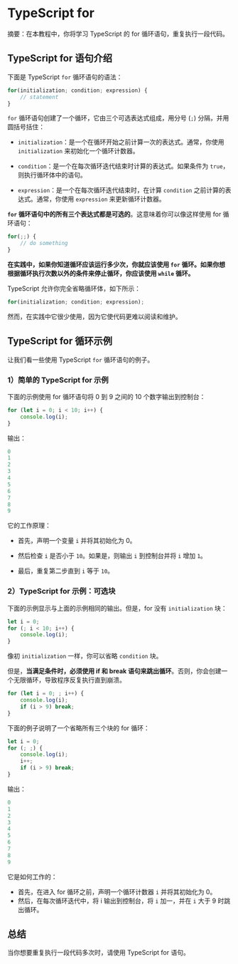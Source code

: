 # TypeScript for

摘要：在本教程中，你将学习 TypeScript 的 for 循环语句，重复执行一段代码。

## TypeScript for 语句介绍

下面是 TypeScript `for` 循环语句的语法：

```ts
for(initialization; condition; expression) {
    // statement
}
```

`for` 循环语句创建了一个循环，它由三个可选表达式组成，用分号 (`;`) 分隔，并用圆括号括住：

- `initialization`：是一个在循环开始之前计算一次的表达式。通常，你使用 `initialization` 来初始化一个循环计数器。

- `condition`：是一个在每次循环迭代结束时计算的表达式。如果条件为 `true`，则执行循环体中的语句。

- `expression`：是一个在每次循环迭代结束时，在计算 `condition` 之前计算的表达式。通常，你使用 `expression` 来更新循环计数器。

**`for` 循环语句中的所有三个表达式都是可选的**。这意味着你可以像这样使用 for 循环语句：

```ts
for(;;) {
    // do something
}
```

**在实践中，如果你知道循环应该运行多少次，你就应该使用 `for` 循环。如果你想根据循环执行次数以外的条件来停止循环，你应该使用 `while` 循环。**

TypeScript 允许你完全省略循环体，如下所示：

```ts
for(initialization; condition; expression);
```

然而，在实践中它很少使用，因为它使代码更难以阅读和维护。

## TypeScript for 循环示例

让我们看一些使用 TypeScript `for` 循环语句的例子。

### 1）简单的 TypeScript for 示例

下面的示例使用 for 循环语句将 0 到 9 之间的 10 个数字输出到控制台：

```ts
for (let i = 0; i < 10; i++) {
    console.log(i);
}
```

输出：

```ts
0
1
2
3
4
5
6
7
8
9
```

它的工作原理：

- 首先，声明一个变量 `i` 并将其初始化为 0。

- 然后检查 `i` 是否小于 `10`。如果是，则输出 `i` 到控制台并将 `i` 增加 `1`。

- 最后，重复第二步直到 `i` 等于 `10`。

### 2）TypeScript for 示例：可选块

下面的示例显示与上面的示例相同的输出。但是，for 没有 `initialization` 块：

```ts
let i = 0;
for (; i < 10; i++) {
    console.log(i);
}
```

像初 `initialization` 一样，你可以省略 `condition` 块。

但是，**当满足条件时，必须使用 if 和 break 语句来跳出循环**。否则，你会创建一个无限循环，导致程序反复执行直到崩溃。

```ts
for (let i = 0; ; i++) {
    console.log(i);
    if (i > 9) break;
}
```

下面的例子说明了一个省略所有三个块的 for 循环：

```ts
let i = 0;
for (; ;) {
    console.log(i);
    i++;
    if (i > 9) break;
}
```

输出：

```ts
0
1
2
3
4
5
6
7
8
9
```

它是如何工作的：

- 首先，在进入 for 循环之前，声明一个循环计数器 `i` 并将其初始化为 0。
- 然后，在每次循环迭代中，将 i 输出到控制台，将 `i` 加一，并在 `i` 大于 9 时跳出循环。

## 总结

当你想要重复执行一段代码多次时，请使用 TypeScript for 语句。
